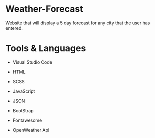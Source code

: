 # Weather-Forecast

Website that will display a 5 day forecast for any city that the user has entered.

# Tools & Languages

* Visual Studio Code

* HTML
* SCSS
* JavaScript
* JSON
* BootStrap
* Fontawesome
* OpenWeather Api
